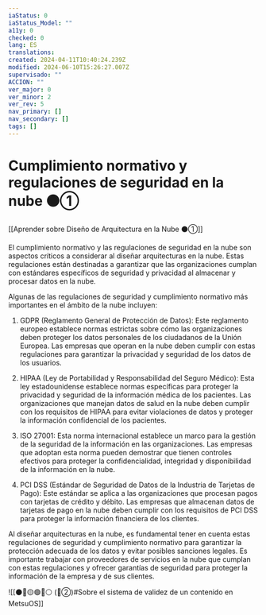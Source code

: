 ```yaml
---
iaStatus: 0
iaStatus_Model: ""
a11y: 0
checked: 0
lang: ES
translations: 
created: 2024-04-11T10:40:24.239Z
modified: 2024-06-10T15:26:27.007Z
supervisado: ""
ACCION: ""
ver_major: 0
ver_minor: 2
ver_rev: 5
nav_primary: []
nav_secondary: []
tags: []
---
```

# Cumplimiento normativo y regulaciones de seguridad en la nube ⚫①

[[Aprender sobre Diseño de Arquitectura en la Nube ⚫①]]

El cumplimiento normativo y las regulaciones de seguridad en la nube son aspectos críticos a considerar al diseñar arquitecturas en la nube. Estas regulaciones están destinadas a garantizar que las organizaciones cumplan con estándares específicos de seguridad y privacidad al almacenar y procesar datos en la nube.

Algunas de las regulaciones de seguridad y cumplimiento normativo más importantes en el ámbito de la nube incluyen:

1. GDPR (Reglamento General de Protección de Datos): Este reglamento europeo establece normas estrictas sobre cómo las organizaciones deben proteger los datos personales de los ciudadanos de la Unión Europea. Las empresas que operan en la nube deben cumplir con estas regulaciones para garantizar la privacidad y seguridad de los datos de los usuarios.

2. HIPAA (Ley de Portabilidad y Responsabilidad del Seguro Médico): Esta ley estadounidense establece normas específicas para proteger la privacidad y seguridad de la información médica de los pacientes. Las organizaciones que manejan datos de salud en la nube deben cumplir con los requisitos de HIPAA para evitar violaciones de datos y proteger la información confidencial de los pacientes.

3. ISO 27001: Esta norma internacional establece un marco para la gestión de la seguridad de la información en las organizaciones. Las empresas que adoptan esta norma pueden demostrar que tienen controles efectivos para proteger la confidencialidad, integridad y disponibilidad de la información en la nube.

4. PCI DSS (Estándar de Seguridad de Datos de la Industria de Tarjetas de Pago): Este estándar se aplica a las organizaciones que procesan pagos con tarjetas de crédito y débito. Las empresas que almacenan datos de tarjetas de pago en la nube deben cumplir con los requisitos de PCI DSS para proteger la información financiera de los clientes.

Al diseñar arquitecturas en la nube, es fundamental tener en cuenta estas regulaciones de seguridad y cumplimiento normativo para garantizar la protección adecuada de los datos y evitar posibles sanciones legales. Es importante trabajar con proveedores de servicios en la nube que cumplan con estas regulaciones y ofrecer garantías de seguridad para proteger la información de la empresa y de sus clientes.

![[⚫🔴🟡🟢🔵⚪ (🔴②)#Sobre el sistema de validez de un contenido en MetsuOS]]
